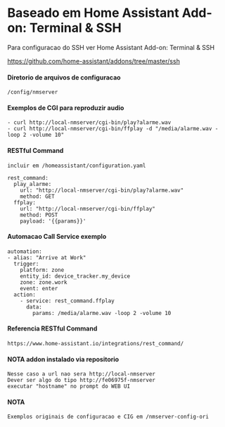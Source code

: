 # Baseado em Home Assistant Add-on: Terminal & SSH

  Para configuracao do SSH ver Home Assistant Add-on: Terminal & SSH

  https://github.com/home-assistant/addons/tree/master/ssh

#### Diretorio de arquivos de configuracao

    /config/nmserver


#### Exemplos de CGI para reproduzir audio

    - curl http://local-nmserver/cgi-bin/play?alarme.wav
    - curl http://local-nmserver/cgi-bin/ffplay -d "/media/alarme.wav -loop 2 -volume 10"

#### RESTful Command

    incluir em /homeassistant/configuration.yaml

    rest_command:
      play_alarme:
        url: "http://local-nmserver/cgi-bin/play?alarme.wav"
        method: GET
      ffplay:
        url: "http://local-nmserver/cgi-bin/ffplay"
        method: POST
        payload: '{{params}}'


#### Automacao Call Service exemplo

    automation:
    - alias: "Arrive at Work"
      trigger:
        platform: zone
        entity_id: device_tracker.my_device
        zone: zone.work
        event: enter
      action:
        - service: rest_command.ffplay
          data:
            params: /media/alarme.wav -loop 2 -volume 10


#### Referencia RESTful Command

    https://www.home-assistant.io/integrations/rest_command/


#### NOTA addon instalado via repositorio

    Nesse caso a url nao sera http://local-nmserver
    Dever ser algo do tipo http://fe06975f-nmserver
    executar "hostname" no prompt do WEB UI

#### NOTA 

    Exemplos originais de configuracao e CIG em /nmserver-config-ori

